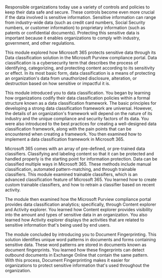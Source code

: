 Responsible organizations today use a variety of controls and policies to keep their data safe and secure. These controls become even more crucial if the data involved is sensitive information. Sensitive information can range from industry-wide data (such as credit card numbers, Social Security numbers, or customer information) to proprietary information (such as patents or confidential documents). Protecting this sensitive data is important because it enables organizations to comply with industry, government, and other regulations.

This module explored how Microsoft 365 protects sensitive data through its Data classification solution in the Microsoft Purview compliance portal. Data classification is a cybersecurity term that describes the process of identifying, categorizing, and protecting content according to its sensitivity or effect. In its most basic form, data classification is a means of protecting an organization's data from unauthorized disclosure, alteration, or destruction based on how sensitive or impactful it is.

This module introduced you to data classification. You began by learning how organizations codify their data classification policies within a formal structure known as a data classification framework. The basic principles for developing a strong data classification framework are universal. However, the details of an organization's framework will depend on the nature of its industry and the unique compliance and security factors of its data. You were also introduced to the best practices for creating a well-designed data classification framework, along with the pain points that can be encountered when creating a framework. You then examined how to implement a data classification framework in Microsoft 365.

Microsoft 365 comes with an array of pre-defined, or pre-trained data classifiers. Classifying and labeling content so that it can be protected and handled properly is the starting point for information protection. Data can be classified multiple ways in Microsoft 365. These methods include manual classification, automated pattern-matching, and through trainable classifiers. This module examined trainable classifiers, which is an advanced classification feature of Microsoft 365. You learned how to create custom trainable classifiers, and how to retrain a classifier based on recent activity.

The module then examined how the Microsoft Purview compliance portal provides data classification analytics; specifically, through Content explorer and Activity explorer. You learned how Content explorer provides visibility into the amount and types of sensitive data in an organization. You also learned how Activity explorer displays the activities that are related to sensitive information that's being used by end users.

The module concluded by introducing you to Document Fingerprinting. This solution identifies unique word patterns in documents and forms containing sensitive data. These word patterns are stored in documents known as document fingerprints. You learned how these fingerprints can detect outbound documents in Exchange Online that contain the same pattern. With this process, Document Fingerprinting makes it easier for organizations to protect sensitive information that's used throughout the organization.
